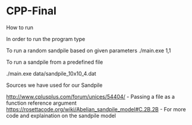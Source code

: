 # CPP-Final
How to run

In order to run the program type

To run a random sandpile based on given parameters
./main.exe 1,1 

To run a sandpile from a predefined file

./main.exe data/sandpile_10x10_4.dat




Sources we have used for our Sandpile

http://www.cplusplus.com/forum/unices/54404/ - Passing a file as a function reference argument
https://rosettacode.org/wiki/Abelian_sandpile_model#C.2B.2B - For more code and explaination on the sandpile model

